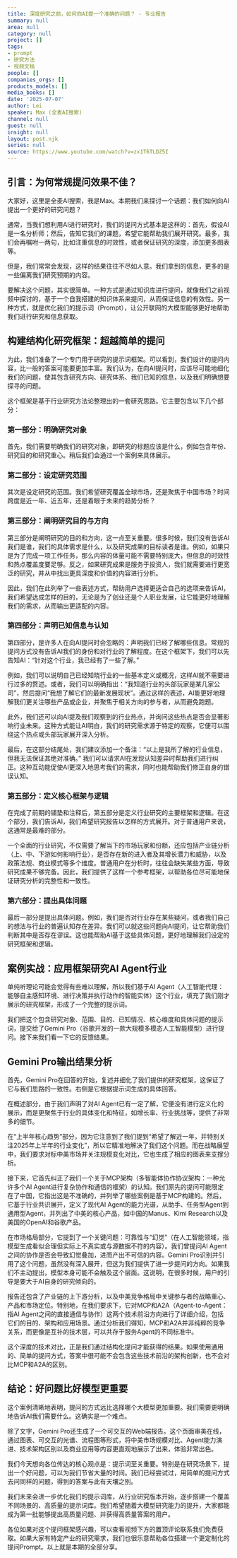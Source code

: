 ```yaml
---
title: 深度研究之前，如何向AI提一个准确的问题？ - 专业报告
summary: null
area: null
category: null
project: []
tags:
- prompt
- 研究方法
- 视频文稿
people: []
companies_orgs: []
products_models: []
media_books: []
date: '2025-07-07'
author: Lei
speaker: Max (全麦AI搜索)
channel: null
guest: null
insight: null
layout: post.njk
series: null
source: https://www.youtube.com/watch?v=zx1T6TLDZ5I
---
```

## 引言：为何常规提问效果不佳？

大家好，这里是全麦AI搜索，我是Max。本期我们来探讨一个话题：我们如何向AI提出一个更好的研究问题？

通常，当我们想利用AI进行研究时，我们的提问方式基本是这样的：首先，假设AI是一名分析师；然后，告知它我们的课题，希望它能帮助我们展开研究。最多，我们会再嘱咐一两句，比如注重信息的时效性，或者保证研究的深度，添加更多图表等。

但是，我们常常会发现，这样的结果往往不尽如人意。我们拿到的信息，更多的是一些偏离我们研究预期的内容。

要解决这个问题，其实很简单。一种方式是通过知识库进行提问，就像我们之前视频中探讨的，基于一个自我搭建的知识体系来提问，从而保证信息的有效性。另一种方式，就是优化我们的提示词（Prompt），让公开联网的大模型能够更好地帮助我们进行研究和信息获取。

## 构建结构化研究框架：超越简单的提问

为此，我们准备了一个专门用于研究的提示词框架。可以看到，我们设计的提问内容，比一般的答案可能要更加丰富。我们认为，在向AI提问时，应该尽可能地细化我们的问题，使其包含研究方向、研究体系、我们已知的信息，以及我们明确想要探寻的问题。

这个框架是基于行业研究方法论整理出的一套研究思路。它主要包含以下几个部分：

### 第一部分：明确研究对象

首先，我们需要明确我们的研究对象，即研究的标题应该是什么，例如包含年份、研究目的和研究重心。稍后我们会通过一个案例来具体展示。

### 第二部分：设定研究范围

其次是设定研究的范围。我们希望研究覆盖全球市场，还是聚焦于中国市场？时间跨度是近一年、近五年，还是着眼于未来的趋势分析？

### 第三部分：阐明研究目的与方向

第三部分是阐明研究的目的和方向，这一点至关重要。很多时候，我们没有告诉AI我们是谁，我们的具体需求是什么，以及研究成果的目标读者是谁。例如，如果只是为了完成一项工作任务，那么内容的体量可能不需要特别庞大，但信息的时效性和热点覆盖度要足够。反之，如果研究成果是服务于投资人，我们就需要进行更宽泛的研究，并从中找出更具深度和价值的内容进行分析。

因此，我们在此列举了一些表述方式，帮助用户选择更适合自己的选项来告诉AI，我们希望达成怎样的目的，无论是为了创业还是个人职业发展，让它能更好地理解我们的需求，从而输出更适配的内容。

### 第四部分：声明已知信息与认知

第四部分，是许多人在向AI提问时会忽略的：声明我们已经了解哪些信息。常规的提问方式没有告诉AI我们的身份和对行业的了解程度。在这个框架下，我们可以先告知AI：“针对这个行业，我已经有了一些了解。”

例如，我们可以说明自己已经知晓行业的一些基本定义或概况，这样AI就不需要进行过多的赘述。或者，我们可以明确指出：“我知道行业的头部玩家是某几家公司”，然后提问“我想了解它们的最新发展现状”。通过这样的表述，AI能更好地理解我们更关注哪些产品或企业，并聚焦于相关方向的参与者，从而避免跑题。

此外，我们还可以向AI提及我们观察到的行业热点，并询问这些热点是否会显著影响行业未来。这种方式能让AI明白，我们的研究需求源于特定的观察，它便可以围绕这个热点或头部玩家展开深入分析。

最后，在这部分结尾处，我们建议添加一个备注：“以上是我所了解的行业信息，但我无法保证其绝对准确。”
我们可以请求AI在发现认知差异时帮助我们进行纠正。这种互动能促使AI更深入地思考我们的需求，同时也能帮助我们修正自身的错误认知。

### 第五部分：定义核心框架与逻辑

在完成了前期的铺垫和注释后，第五部分是定义行业研究的主要框架和逻辑。在这个部分，我们告诉AI，我们希望研究报告以怎样的方式展开。对于普通用户来说，这通常是最难的部分。

一个全面的行业研究，不仅需要了解当下的市场玩家和份额，还应包括产业链分析（上、中、下游如何影响行业），是否存在新的进入者及其增长潜力和威胁，以及政策法规、商业模式等多个维度。普通用户在分析时，往往会缺失某些方面，导致研究成果不够完备。因此，我们提供了这样一个参考框架，以帮助各位尽可能地保证研究分析的完整性和一致性。

### 第六部分：提出具体问题

最后一部分是提出具体问题。例如，我们是否对行业存在某些疑问，或者我们自己的想法与行业的普遍认知存在差异。我们可以就这些问题向AI提问，让它帮助我们判断其中是否存在谬误。这也能帮助AI基于这些具体问题，更好地理解我们设定的研究框架和逻辑。

## 案例实战：应用框架研究AI Agent行业

单纯听理论可能会觉得有些难以理解，所以我们基于AI
Agent（人工智能代理：能够自主感知环境、进行决策并执行动作的智能实体）这个行业，填充了我们刚才展示的研究框架，形成了一个完整的提示词。

我们把这个包含研究对象、范围、目的、已知情况、核心维度和具体问题的提示词，提交给了Gemini
Pro（谷歌开发的一款大规模多模态人工智能模型）进行提问。接下来我们看一下它的反馈结果。

## Gemini Pro输出结果分析

首先，Gemini
Pro在回答的开始，复述并细化了我们提供的研究框架，这保证了它与我们思路的一致性。右侧是它根据提示词生成的具体回答。

在概述部分，由于我们声明了对AI
Agent已有一定了解，它便没有进行定义化的展示，而是更聚焦于行业的具体变化和特征，如增长率、行业挑战等，提供了非常多的细节。

在“上半年核心趋势”部分，因为它注意到了我们提到“希望了解近一年，并特别关注2025年上半年的行业变化”，所以它精准地解决了我们这个问题。而在战略展望中，我们要求对标中美市场并关注规模变化对比，它也生成了相应的图表来支撑分析。

接下来，它首先纠正了我们一个关于MCP架构（多智能体协作协议架构：一种允许多个AI
Agent进行复杂协作和通信的框架）的认知。我们原先的提问可能限定在了中国，它指出这是不准确的，并列举了哪些案例是基于MCP构建的。然后，它基于行业共识展开，定义了现代AI
Agent的能力光谱，从助手、任务型Agent到通用型Agent，并列出了中美的核心产品，如中国的Manus、Kimi
Research以及美国的OpenAI和谷歌产品。

在市场格局部分，它提到了一个关键问题：可靠性与“幻觉”（在人工智能领域，指模型生成看似合理但实际上不真实或与源数据不符的内容）。我们曾提问AI
Agent之间的协作是否会导致幻觉叠加，进而产出不可信的内容。Gemini
Pro识别并引用了这个问题，虽然没有深入展开，但这为我们提供了进一步提问的方向。如果我们不主动提出，模型本身可能不会触及这个层面。这说明，在很多时候，用户的引导是要大于AI自身的研究倾向的。

报告还包含了产业链的上下游分析，以及中美竞争格局中关键参与者的战略重心、产品和市场定位。特别地，在我们要求下，它对MCP和A2A（Agent-to-Agent：指AI
Agent之间的直接通信与协作）这两个技术前沿方向进行了详细介绍，包括它们的目的、架构和应用场景。通过分析我们得知，MCP和A2A并非纯粹的竞争关系，而更像是互补的技术层，可以共存于服务Agent的不同标准中。

这个深度的技术对比，正是我们通过结构化提问才能获得的结果。如果使用通用的、简单的提问方式，答案中很可能不会包含这些技术前沿的架构创新，也不会对比MCP和A2A的区别。

## 结论：好问题比好模型更重要

这个案例清晰地表明，提问的方式远比选择哪个大模型更加重要。我们需要更明确地告诉AI我们需要什么。这确实是一个难点。

除了文字，Gemini
Pro还生成了一个可交互的Web端报告。这个页面审美在线，通过图表、可交互的光谱、流程图等形式，将中美市场规模对比、Agent能力演进、技术架构区别以及商业应用等内容更直观地展示了出来，体验非常出色。

我们今天想向各位传达的核心观点是：提示词至关重要。特别是在研究场景下，提出一个好问题，可以为我们节省大量的时间。我们已经尝试过，用简单的提问方式去问同样的问题，得到的答案与此有天壤之别。

我们未来会进一步优化我们的提示词库，从行业研究版本开始，逐步搭建一个覆盖不同场景的、高质量的提示词库。我们希望随着大模型研究能力的提升，大家都能成为第一批能够提出高质量问题、并获得高质量答案的用户。

各位如果对这个提问框架感兴趣，可以查看视频下方的置顶评论联系我们免费获取。如果大家有特定产业的研究需求，我们也很乐意帮助各位搭建一个更定制化的提问Prompt。以上就是本期的全部分享。